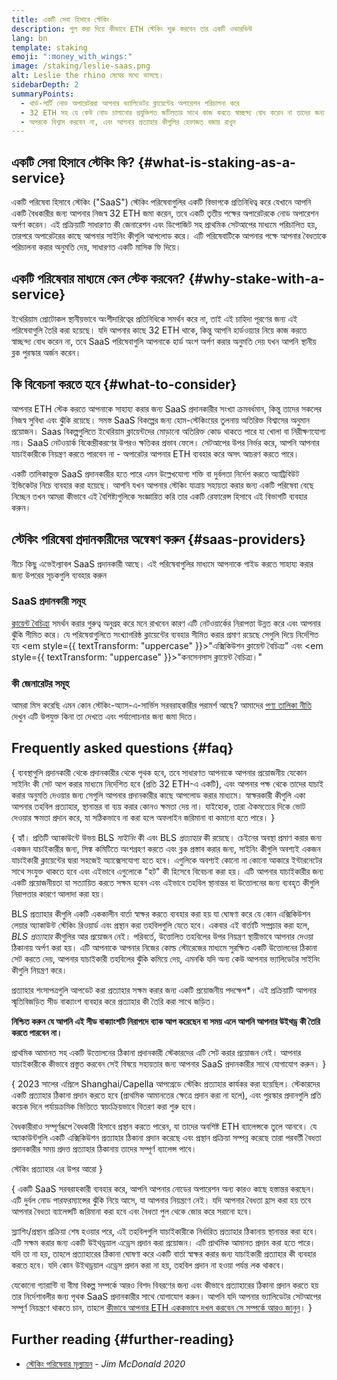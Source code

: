 ```yaml
---
title: একটি সেবা হিসাবে স্টেকিং
description: পুল করা দিয়ে কীভাবে ETH স্টেকিং শুরু করবেন তার একটি ওভারভিউ
lang: bn
template: staking
emoji: ":money_with_wings:"
image: /staking/leslie-saas.png
alt: Leslie the rhino মেঘের মধ্যে ভাসছে।
sidebarDepth: 2
summaryPoints:
  - থার্ড-পার্টি নোড অপারেটররা আপনার ভ্যালিডেটর ক্লায়েন্টের অপারেশন পরিচালনা করে
  - 32 ETH সহ যে কেউ নোড চালানোর প্রযুক্তিগত জটিলতার সাথে কাজ করতে স্বাচ্ছন্দ্য বোধ করেন না তাদের জন্য দুর্দান্ত বিকল্প
  - অপরকে বিশ্বাস করবেন না, এবং আপনার প্রত্যাহার কীগুলির হেফাজত বজায় রাখুন
---
```


## একটি সেবা হিসাবে স্টেকিং কি? {#what-is-staking-as-a-service}

একটি পরিষেবা হিসাবে স্টেকিং ("SaaS") স্টেকিং পরিষেবাগুলির একটি বিভাগকে প্রতিনিধিত্ব করে যেখানে আপনি একটি বৈধকারীর জন্য আপনার নিজস্ব 32 ETH জমা করেন, তবে একটি তৃতীয় পক্ষের অপারেটরকে নোড অপারেশন অর্পণ করেন। এই প্রক্রিয়াটি সাধারণত কী জেনারেশন এবং ডিপোজিট সহ প্রাথমিক সেটআপের মাধ্যমে পরিচালিত হয়, তারপরে অপারেটরের কাছে আপনার সাইনিং কীগুলি আপলোড করে। এটি পরিষেবাটিকে আপনার পক্ষে আপনার বৈধতাকে পরিচালনা করার অনুমতি দেয়, সাধারণত একটি মাসিক ফি দিয়ে।

## একটি পরিষেবার মাধ্যমে কেন স্টেক করবেন? {#why-stake-with-a-service}

ইথেরিয়াম প্রোটোকল স্থানীয়ভাবে অংশীদারিত্বের প্রতিনিধিকে সমর্থন করে না, তাই এই চাহিদা পূরণের জন্য এই পরিষেবাগুলি তৈরি করা হয়েছে। যদি আপনার কাছে 32 ETH থাকে, কিন্তু আপনি হার্ডওয়্যার নিয়ে কাজ করতে স্বাচ্ছন্দ্য বোধ করেন না, তবে SaaS পরিষেবাগুলি আপনাকে হার্ড অংশ অর্পণ করার অনুমতি দেয় যখন আপনি স্থানীয় ব্লক পুরস্কার অর্জন করেন।

<CardGrid>
  <Card title="আপনার নিজস্ব যাচাইকারী" emoji=":desktop_computer:" description="Deposit your own 32 ETH to activate your own set of signing keys that will participate in Ethereum consensus. Monitor your progress with dashboards to watch those ETH rewards accumulate." />
  <Card title="শুরু করা সহজ" emoji="🏁" description="Forget about hardware specs, setup, node maintenance and upgrades. SaaS providers let you outsource the hard part by uploading your own signing credentials, allowing them to run a validator on your behalf, for a small cost." />
  <Card title="আপনার ঝুঁকি সীমিত করুন" emoji=":shield:" description="In many cases users do not have to give up access to the keys that enable withdrawing or transferring staked funds. These are different from the signing keys, and can be stored separately to limit (but not eliminate) your risk as a staker." />
</CardGrid>

<StakingComparison page="saas" />

## কি বিবেচনা করতে হবে {#what-to-consider}

আপনার ETH স্টেক করতে আপনাকে সাহায্য করার জন্য SaaS প্রদানকারীর সংখ্যা ক্রমবর্ধমান, কিন্তু তাদের সকলের নিজস্ব সুবিধা এবং ঝুঁকি রয়েছে। সমস্ত SaaS বিকল্পের জন্য হোম-স্টেকিংয়ের তুলনায় অতিরিক্ত বিশ্বাসের অনুমান প্রয়োজন। Saas বিকল্পগুলিতে ইথেরিয়াম ক্লায়েন্টদের মোড়ানো অতিরিক্ত কোড থাকতে পারে যা খোলা বা নিরীক্ষণযোগ্য নয়। SaaS নেটওয়ার্ক বিকেন্দ্রীকরণের উপরও ক্ষতিকর প্রভাব ফেলে। সেটআপের উপর নির্ভর করে, আপনি আপনার যাচাইকারীকে নিয়ন্ত্রণ করতে পারবেন না - অপারেটর আপনার ETH ব্যবহার করে অসৎ আচরণ করতে পারে।

একটি তালিকাভুক্ত SaaS প্রদানকারীর হতে পারে এমন উল্লেখযোগ্য শক্তি বা দুর্বলতা নির্দেশ করতে অ্যাট্রিবিউট ইন্ডিকেটর নিচে ব্যবহার করা হয়েছে। আপনি যখন আপনার স্টেকিং যাত্রায় সহায়তা করার জন্য একটি পরিষেবা বেছে নিচ্ছেন তখন আমরা কীভাবে এই বৈশিষ্ট্যগুলিকে সংজ্ঞায়িত করি তার একটি রেফারেন্স হিসাবে এই বিভাগটি ব্যবহার করুন।

<StakingConsiderations page="saas" />

## স্টেকিং পরিষেবা প্রদানকারীদের অন্বেষণ করুন {#saas-providers}

নীচে কিছু এভেইল্যাবল SaaS প্রদানকারী আছে। এই পরিষেবাগুলির মাধ্যমে আপনাকে গাইড করতে সাহায্য করার জন্য উপরের সূচকগুলি ব্যবহার করুন

<ProductDisclaimer />

### SaaS প্রদানকারী সমূহ

<StakingProductsCardGrid category="saas" />

[ক্লায়েন্ট বৈচিত্র্য](/developers/docs/nodes-and-clients/client-diversity/) সমর্থন করার গুরুত্ব অনুগ্রহ করে মনে রাখবেন কারণ এটি নেটওয়ার্কের নিরাপত্তা উন্নত করে এবং আপনার ঝুঁকি সীমিত করে। যে পরিষেবাগুলিতে সংখ্যাগরিষ্ঠ ক্লায়েন্টের ব্যবহার সীমিত করার প্রমাণ রয়েছে সেগুলি দিয়ে নির্দেশিত হয় <em style={{ textTransform: "uppercase" }}>"এক্সিকিউশন ক্লায়েন্ট বৈচিত্র্য"</em> এবং <em style={{ textTransform: "uppercase" }}>"কনসেনসাস ক্লায়েন্ট বৈচিত্র্য।"</em>

### কী জেনারেটর সমূহ

<StakingProductsCardGrid category="keyGen" />

আমরা মিস করেছি এমন কোন স্টেকিং-অ্যাস-এ-সার্ভিস সরবরাহকারীর পরামর্শ আছে? আমাদের [পণ্য তালিকা নীতি](/contributing/adding-staking-products/) দেখুন এটি উপযুক্ত কিনা তা দেখতে এবং পর্যালোচনার জন্য জমা দিতে।

## Frequently asked questions {#faq}

{
<ExpandableCard title="আমার কী কে রাখে?" eventCategory="SaasStaking" eventName="clicked who holds my keys">
ব্যবস্থাগুলি প্রদানকারী থেকে প্রদানকারীর থেকে পৃথক হবে, তবে সাধারণত আপনাকে আপনার প্রয়োজনীয় যেকোন সাইনিং কী সেট আপ করার মাধ্যমে নির্দেশিত হবে (প্রতি 32 ETH-এ একটি), এবং আপনার পক্ষ থেকে তাদের যাচাই করার অনুমতি দেওয়ার জন্য সেগুলি আপনার প্রদানকারীর কাছে আপলোড করার মাধ্যমে। স্বাক্ষরকারী কীগুলি একা আপনার তহবিল প্রত্যাহার, স্থানান্তর বা ব্যয় করার কোনও ক্ষমতা দেয় না। যাইহোক, তারা ঐকমত্যের দিকে ভোট দেওয়ার ক্ষমতা প্রদান করে, যা সঠিকভাবে না করা হলে অফলাইন জরিমানা বা কমানো হতে পারে।
</ExpandableCard>
}

{
<ExpandableCard title="তাহলে কি দুটি সেট কী আছে?" eventCategory="SaasStaking" eventName="clicked so there are two sets of keys">
হ্যাঁ। প্রতিটি অ্যাকাউন্টে উভয় BLS <em>সাইনিং</em> কী এবং BLS <em>প্রত্যাহার</em> কী রয়েছে। চেইনের অবস্থা প্রমাণ করার জন্য একজন যাচাইকারীর জন্য, সিঙ্ক কমিটিতে অংশগ্রহণ করতে এবং ব্লক প্রস্তাব করার জন্য, সাইনিং কীগুলি অবশ্যই একজন যাচাইকারী ক্লায়েন্টের দ্বারা সহজেই অ্যাক্সেসযোগ্য হতে হবে। এগুলিকে অবশ্যই কোনো না কোনো আকারে ইন্টারনেটের সাথে সংযুক্ত থাকতে হবে এবং এইভাবে এগুলোকে "হট" কী হিসেবে বিবেচনা করা হয়। এটি আপনার যাচাইকারীর জন্য একটি প্রয়োজনীয়তা যা সত্যায়িত করতে সক্ষম হবেন এবং এইভাবে তহবিল স্থানান্তর বা উত্তোলনের জন্য ব্যবহৃত কীগুলি নিরাপত্তার কারণে আলাদা করা হয়।

BLS প্রত্যাহার কীগুলি একটি এককালীন বার্তা স্বাক্ষর করতে ব্যবহার করা হয় যা ঘোষণা করে যে কোন এক্সিকিউশন লেয়ার অ্যাকাউন্ট স্টেকিং রিওয়ার্ড এবং প্রস্থান করা তহবিলগুলি যেতে হবে। একবার এই বার্তাটি সম্প্রচার করা হলে, <em>BLS প্রত্যাহার</em> কীগুলির আর প্রয়োজন নেই। পরিবর্তে, উত্তোলিত তহবিলের উপর নিয়ন্ত্রণ স্থায়ীভাবে আপনার দেওয়া ঠিকানায় অর্পণ করা হয়। এটি আপনাকে আপনার নিজের কোল্ড স্টোরেজের মাধ্যমে সুরক্ষিত একটি উত্তোলনের ঠিকানা সেট করতে দেয়, আপনার যাচাইকারী তহবিলের ঝুঁকি কমিয়ে দেয়, এমনকি যদি অন্য কেউ আপনার ভ্যালিডেটর সাইনিং কীগুলি নিয়ন্ত্রণ করে।

প্রত্যাহার শংসাপত্রগুলি আপডেট করা প্রত্যাহার সক্ষম করার জন্য একটি প্রয়োজনীয় পদক্ষেপ\*। এই প্রক্রিয়াটি আপনার স্মৃতিবিজড়িত সীড বাক্যাংশ ব্যবহার করে প্রত্যাহার কী তৈরি করা সাথে জড়িত।

<strong>নিশ্চিত করুন যে আপনি এই সীড বাক্যাংশটি নিরাপদে ব্যাক আপ করেছেন বা সময় এলে আপনি আপনার উইথড্র কী তৈরি করতে পারবেন না।</strong>

প্রাথমিক আমানত সহ একটি উত্তোলনের ঠিকানা প্রদানকারী স্টেকারদের এটি সেট করার প্রয়োজন নেই। আপনার যাচাইকারীকে কীভাবে প্রস্তুত করবেন সেই বিষয়ে সহায়তার জন্য আপনার SaaS প্রদানকারীর সাথে যোগাযোগ করুন।
</ExpandableCard>
}

{
<ExpandableCard title="আমি কখন প্রত্যাহার করতে পারি?" eventCategory="SaasStaking" eventName="clicked when can I withdraw">
2023 সালের এপ্রিলে Shanghai/Capella আপগ্রেডে স্টেকিং প্রত্যাহার কার্যকর করা হয়েছিল। স্টেকারদের একটি প্রত্যাহার ঠিকানা প্রদান করতে হবে (প্রাথমিক আমানতের ক্ষেত্রে প্রদান করা না হলে), এবং পুরস্কার প্রদানগুলি প্রতি কয়েক দিনে পর্যায়ক্রমিক ভিত্তিতে স্বয়ংক্রিয়ভাবে বিতরণ করা শুরু হবে।

বৈধকারীরাও সম্পূর্ণরূপে বৈধকারী হিসাবে প্রস্থান করতে পারেন, যা তাদের অবশিষ্ট ETH ব্যালেন্সকে তুলে আনবে। যে অ্যাকাউন্টগুলি একটি এক্সিকিউশন প্রত্যাহার ঠিকানা প্রদান করেছে এবং প্রস্থান প্রক্রিয়া সম্পন্ন করেছে তারা পরবর্তী বৈধতা প্রদানকারীর সময় প্রদত্ত প্রত্যাহার ঠিকানায় তাদের সম্পূর্ণ ব্যালেন্স পাবে।

<ButtonLink to="/staking/withdrawals/">স্টেকিং প্রত্যাহার এর উপর আরো</ButtonLink>
</ExpandableCard>
}

{
<ExpandableCard title="যদি আমাকে বাদ দিয়ে দেওয়া হয় তবে কী হবে?" eventCategory="SaasStaking" eventName="clicked what happens if I get slashed">
একটি SaaS সরবরাহকারী ব্যবহার করে, আপনি আপনার নোডের অপারেশন অন্য কারও কাছে হস্তান্তর করছেন। এটি দুর্বল নোড পারফরম্যান্সের ঝুঁকি নিয়ে আসে, যা আপনার নিয়ন্ত্রণে নেই। যদি আপনার বৈধতা হ্রাস করা হয় তবে আপনার বৈধতা ব্যালেন্সটি জরিমানা করা হবে এবং বৈধতা পুল থেকে জোর করে সরানো হবে।

স্ল্যাশিং/প্রস্থান প্রক্রিয়া শেষ হওয়ার পরে, এই তহবিলগুলি যাচাইকারীকে নির্ধারিত প্রত্যাহার ঠিকানায় স্থানান্তর করা হবে। এটি সক্ষম করার জন্য একটি উইথড্রয়াল এড্রেস প্রদান করা প্রয়োজন। এটি প্রাথমিক আমানত প্রদান করা হতে পারে। যদি তা না হয়, তাহলে প্রত্যাহারের ঠিকানা ঘোষণা করে একটি বার্তা স্বাক্ষর করার জন্য যাচাইকারী প্রত্যাহার কী ব্যবহার করতে হবে। যদি কোন উইথড্রয়াল এড্রেস প্রদান করা না হয়, তহবিল প্রদান না হওয়া পর্যন্ত লক থাকবে।

যেকোনো গ্যারান্টি বা বীমা বিকল্প সম্পর্কে আরও বিশদ বিবরণের জন্য এবং কীভাবে প্রত্যাহারের ঠিকানা প্রদান করতে হয় তার নির্দেশাবলীর জন্য পৃথক SaaS প্রদানকারীর সাথে যোগাযোগ করুন। আপনি যদি আপনার ভ্যালিডেটর সেটআপের সম্পূর্ণ নিয়ন্ত্রণে থাকতে চান, তাহলে <a href="/staking/solo/">কীভাবে আপনার ETH এককভাবে দখল করবেন সে সম্পর্কে আরও জানুন</a>।
</ExpandableCard>
}

## Further reading {#further-reading}

- [স্টেকিং পরিষেবার মূল্যায়ন](https://www.attestant.io/posts/evaluating-staking-services/) - _Jim McDonald 2020_
